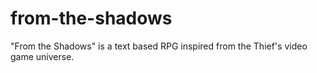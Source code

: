 # from-the-shadows
"From the Shadows" is a text based RPG inspired from the Thief's video game universe.
